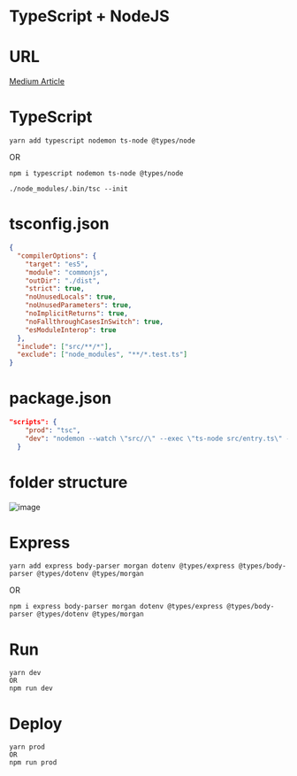 # TypeScript + NodeJS

# URL
[Medium Article](https://medium.com/@oieduardorabelo/node-js-e-typescript-o-como-e-com-testes-7affce2c02a8)

# TypeScript

```
yarn add typescript nodemon ts-node @types/node
```
OR
```
npm i typescript nodemon ts-node @types/node
```

```
./node_modules/.bin/tsc --init
```

# tsconfig.json
``` JSON
{
  "compilerOptions": {
    "target": "es5",
    "module": "commonjs",
    "outDir": "./dist",
    "strict": true,
    "noUnusedLocals": true,
    "noUnusedParameters": true,
    "noImplicitReturns": true,
    "noFallthroughCasesInSwitch": true,
    "esModuleInterop": true
  },
  "include": ["src/**/*"],
  "exclude": ["node_modules", "**/*.test.ts"]
}
```

# package.json
``` JSON
"scripts": {
    "prod": "tsc",
    "dev": "nodemon --watch \"src//\" --exec \"ts-node src/entry.ts\" -e ts"
  }
```

# folder structure

![image](https://user-images.githubusercontent.com/14078661/67684075-44a81e80-f971-11e9-9740-7963fcd3ca59.png)


# Express

```
yarn add express body-parser morgan dotenv @types/express @types/body-parser @types/dotenv @types/morgan
```
OR
```
npm i express body-parser morgan dotenv @types/express @types/body-parser @types/dotenv @types/morgan 
```

# Run
```
yarn dev
OR
npm run dev
```

# Deploy
```
yarn prod
OR
npm run prod
```
